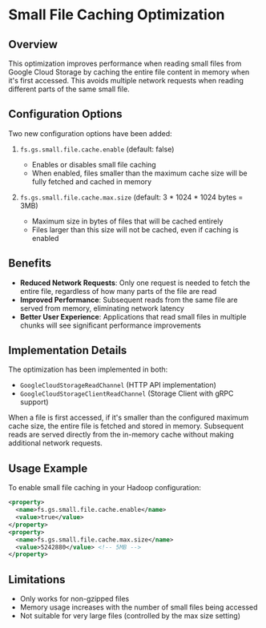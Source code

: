 # Small File Caching Optimization

## Overview

This optimization improves performance when reading small files from Google Cloud Storage by caching the entire file content in memory when it's first accessed. This avoids multiple network requests when reading different parts of the same small file.

## Configuration Options

Two new configuration options have been added:

1. `fs.gs.small.file.cache.enable` (default: false)
   - Enables or disables small file caching
   - When enabled, files smaller than the maximum cache size will be fully fetched and cached in memory

2. `fs.gs.small.file.cache.max.size` (default: 3 * 1024 * 1024 bytes = 3MB)
   - Maximum size in bytes of files that will be cached entirely
   - Files larger than this size will not be cached, even if caching is enabled

## Benefits

- **Reduced Network Requests**: Only one request is needed to fetch the entire file, regardless of how many parts of the file are read
- **Improved Performance**: Subsequent reads from the same file are served from memory, eliminating network latency
- **Better User Experience**: Applications that read small files in multiple chunks will see significant performance improvements

## Implementation Details

The optimization has been implemented in both:
- `GoogleCloudStorageReadChannel` (HTTP API implementation)
- `GoogleCloudStorageClientReadChannel` (Storage Client with gRPC support)

When a file is first accessed, if it's smaller than the configured maximum cache size, the entire file is fetched and stored in memory. Subsequent reads are served directly from the in-memory cache without making additional network requests.

## Usage Example

To enable small file caching in your Hadoop configuration:

```xml
<property>
  <name>fs.gs.small.file.cache.enable</name>
  <value>true</value>
</property>
<property>
  <name>fs.gs.small.file.cache.max.size</name>
  <value>5242880</value> <!-- 5MB -->
</property>
```

## Limitations

- Only works for non-gzipped files
- Memory usage increases with the number of small files being accessed
- Not suitable for very large files (controlled by the max size setting)
